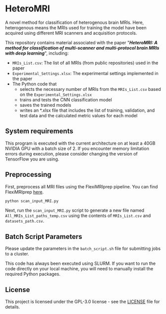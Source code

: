# HeteroMRI
A novel method for classification of heterogenous brain MRIs. Here, heterogenous means the MRIs used for training the model have been acquired using different MRI scanners and acquisition protocols.

This repository contains material associated with the paper "***HeteroMRI: A method for classification of multi-scanner and multi-protocol brain MRIs with deep learning***", including:

- `MRIs_List.csv`: The list of all MRIs (from public repositories) used in the paper 
- `Experimental_Settings.xlsx`: The experimental settings implemented in the paper
- The Python code that
  - selects the necessary number of MRIs from the `MRIs_List.csv` based on the `Experimental_Settings.xlsx`
  - trains and tests the CNN classification model
  - saves the trained models
  - writes an *.xlsx file that includes the list of training, validation, and test data and the calculated metric values for each model

## System requirements

This program is executed with the current architecture on at least a 40GB NVIDIA GPU with a batch size of 2. If you encounter memory limitation errors during execution, please consider changing the version of TensorFlow you are using.


## Preprocessing

First, preprocess all MRI files using the FlexiMRIprep pipeline. You can find FlexiMRIprep [here](https://github.com/ul-mds/FlexiMRIprep).

```bash
python scan_input_MRI.py
```

Next, run the `scan_input_MRI.py` script to generate a new file named `All_MRIs_List_paths_temp.csv` using the contents of `MRIs_List.csv` and `datasets_path.csv`.


## Batch Script Parameters

Please update the parameters in the `batch_script.sh` file for submitting jobs to a cluster.

This code has always been executed using SLURM. If you want to run the code directly on your local machine, you will need to manually install the required Python packages.

## License

This project is licensed under the GPL-3.0 license - see the [LICENSE](LICENSE) file for details.

